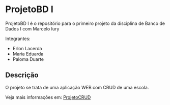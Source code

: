 # ProjetoBD I
ProjetoBD I é o repositório para o primeiro projeto da disciplina de Banco de Dados I com Marcelo Iury

Integrantes:
- Erlon Lacerda
- Maria Eduarda
- Paloma Duarte

## Descrição
O projeto se trata de uma aplicação WEB com CRUD de uma escola.


Veja mais informações em: 
[ProjetoCRUD](/ProjetoCRUD.pdf)
